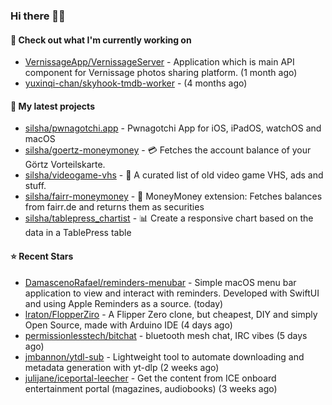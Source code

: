 ### Hi there 🦊👋

#### 👷 Check out what I'm currently working on

- [VernissageApp/VernissageServer](https://github.com/VernissageApp/VernissageServer) - Application which is main API component for Vernissage photos sharing platform. (1 month ago)
- [yuxinqi-chan/skyhook-tmdb-worker](https://github.com/yuxinqi-chan/skyhook-tmdb-worker) -  (4 months ago)

#### 🌱 My latest projects

- [silsha/pwnagotchi.app](https://github.com/silsha/pwnagotchi.app) - Pwnagotchi App for iOS, iPadOS, watchOS and macOS
- [silsha/goertz-moneymoney](https://github.com/silsha/goertz-moneymoney) - 💳 Fetches the account balance of your Görtz Vorteilskarte.
- [silsha/videogame-vhs](https://github.com/silsha/videogame-vhs) - 👾 A curated list of old video game VHS, ads and stuff.
- [silsha/fairr-moneymoney](https://github.com/silsha/fairr-moneymoney) - 💸 MoneyMoney extension: Fetches balances from fairr.de and returns them as securities
- [silsha/tablepress_chartist](https://github.com/silsha/tablepress_chartist) - 📊 Create a responsive chart based on the data in a TablePress table

#### ⭐ Recent Stars

- [DamascenoRafael/reminders-menubar](https://github.com/DamascenoRafael/reminders-menubar) - Simple macOS menu bar application to view and interact with reminders. Developed with SwiftUI and using Apple Reminders as a source. (today)
- [lraton/FlopperZiro](https://github.com/lraton/FlopperZiro) - A Flipper Zero clone, but cheapest, DIY and simply Open Source, made with Arduino IDE (4 days ago)
- [permissionlesstech/bitchat](https://github.com/permissionlesstech/bitchat) - bluetooth mesh chat, IRC vibes (5 days ago)
- [jmbannon/ytdl-sub](https://github.com/jmbannon/ytdl-sub) - Lightweight tool to automate downloading and metadata generation with yt-dlp (2 weeks ago)
- [julijane/iceportal-leecher](https://github.com/julijane/iceportal-leecher) - Get the content from ICE onboard entertainment portal (magazines, audiobooks) (3 weeks ago)
